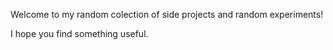 Welcome to my random colection of side projects and random experiments! 

I hope you find something useful.
